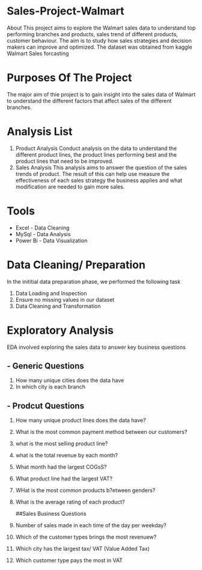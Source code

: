 # Sales-Project-Walmart
About
This project aims to explore the Walmart sales data to understand top performing branches and products, sales trend of different products, customer behaviour. The aim is to study how sales strategies and decision makers can improve and optimized.
The dataset was obtained from kaggle Walmart Sales forcasting

# Purposes Of The Project
The major aim of thie project is to gain insight into the sales data of Walmart to understand the different factors that affect sales of the different branches.

# Analysis List
1.  Product Analysis
    Conduct analysis on the data to understand the different product lines, the product lines performing best and the product lines that need to be improved.
2.  Sales Analysis
    This analysis aims to answer the question of the sales trends of product. The result of this can help use measure the effectiveness of each sales strategy the business applies and what modification are needed to gain more sales.

# Tools
- Excel - Data Cleaning
- MySql - Data Analysis
- Power Bi - Data Visualization

# Data Cleaning/ Preparation
In the inititial data preparation phase, we performed the following task
1. Data Loading and Inspection
2. Ensure no missing values in our dataset
3. Data Cleaning and Transformation

# Exploratory Analysis
EDA involved exploring the sales data to answer key business questions

## - Generic Questions
1. How many unique cities does the data have
2. In which city is each branch

## - Prodcut Questions
1. How many unique product lines does the data have?
2. What is the most common payment method between our customers?
3. what is the most selling product line?
4. what is the total revenue by each month?
5. What month had the largest COGsS?
6. What product line had the largest VAT?
7. WHat is the most common products b?etween genders?
8. What is the average rating of each product?

   ##Sales Business Questions
1. Number of sales made in each time of the day per weekday?
2. Which of the customer types brings the most revenuew?
3. Which city has the largest tax/ VAT (Value Added Tax)
4. Which customer type pays the most in VAT
